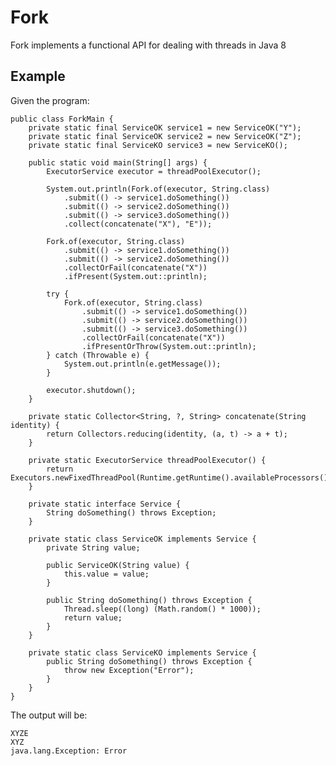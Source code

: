 # Fork

Fork implements a functional API for dealing with threads in Java 8

## Example

Given the program:

	public class ForkMain {
		private static final ServiceOK service1 = new ServiceOK("Y");
		private static final ServiceOK service2 = new ServiceOK("Z");
		private static final ServiceKO service3 = new ServiceKO();
		
		public static void main(String[] args) {
			ExecutorService executor = threadPoolExecutor();
			
			System.out.println(Fork.of(executor, String.class)
				.submit(() -> service1.doSomething())
				.submit(() -> service2.doSomething()) 
				.submit(() -> service3.doSomething())
				.collect(concatenate("X"), "E"));
	
			Fork.of(executor, String.class)
				.submit(() -> service1.doSomething())
				.submit(() -> service2.doSomething())
				.collectOrFail(concatenate("X"))
				.ifPresent(System.out::println);
	
			try {
				Fork.of(executor, String.class)
					.submit(() -> service1.doSomething())
					.submit(() -> service2.doSomething())
					.submit(() -> service3.doSomething())
					.collectOrFail(concatenate("X"))
					.ifPresentOrThrow(System.out::println);
			} catch (Throwable e) {
				System.out.println(e.getMessage());
			}
			
			executor.shutdown();
		}
	
		private static Collector<String, ?, String> concatenate(String identity) {
			return Collectors.reducing(identity, (a, t) -> a + t);
		}
	
		private static ExecutorService threadPoolExecutor() {
			return Executors.newFixedThreadPool(Runtime.getRuntime().availableProcessors());
		}
	
		private static interface Service {
			String doSomething() throws Exception;
		}
		
		private static class ServiceOK implements Service {
			private String value;
	
			public ServiceOK(String value) {
				this.value = value;
			}
	
			public String doSomething() throws Exception {
				Thread.sleep((long) (Math.random() * 1000));
				return value;
			}
		}
		
		private static class ServiceKO implements Service {
			public String doSomething() throws Exception {
				throw new Exception("Error");
			}
		}
	}

The output will be:

	XYZE
	XYZ
	java.lang.Exception: Error
